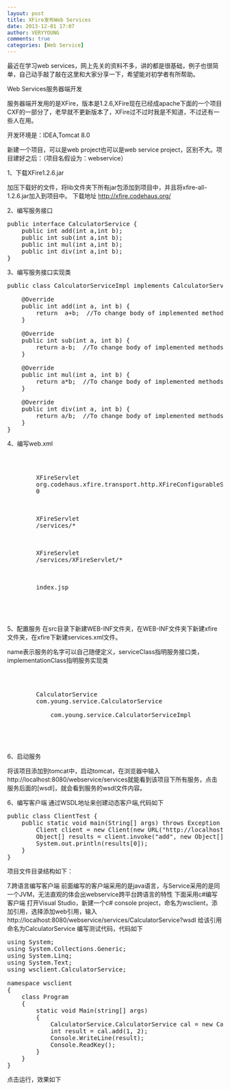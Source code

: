```yaml
---
layout: post
title: XFire发布Web Services
date: 2013-12-01 17:07
author: VERYYOUNG
comments: true
categories: [Web Service]
---
```

最近在学习web services，网上先关的资料不多，讲的都是很基础，例子也很简单，自己动手敲了敲在这里和大家分享一下，希望能对初学者有所帮助。


Web Services服务器端开发

服务器端开发用的是XFire，版本是1.2.6,XFire现在已经成apache下面的一个项目CXF的一部分了，老早就不更新版本了，XFire过不过时我是不知道，不过还有一些人在用。

开发环境是：IDEA,Tomcat 8.0

新建一个项目，可以是web project也可以是web service project，区别不大。项目建好之后：（项目名假设为：webservice）

1、下载XFire1.2.6.jar

加压下载好的文件，将lib文件夹下所有jar包添加到项目中，并且将xfire-all-1.2.6.jar加入到项目中。
下载地址 http://xfire.codehaus.org/

2、编写服务接口
<pre lang="java">
public interface CalculatorService {
    public int add(int a,int b);
    public int sub(int a,int b);
    public int mul(int a,int b);
    public int div(int a,int b);
}
</pre>

3、编写服务接口实现类
<pre lang="java">
public class CalculatorServiceImpl implements CalculatorService{

    @Override
    public int add(int a, int b) {
        return  a+b;  //To change body of implemented methods use File | Settings | File Templates.
    }

    @Override
    public int sub(int a, int b) {
        return a-b;  //To change body of implemented methods use File | Settings | File Templates.
    }

    @Override
    public int mul(int a, int b) {
        return a*b;  //To change body of implemented methods use File | Settings | File Templates.
    }

    @Override
    public int div(int a, int b) {
        return a/b;  //To change body of implemented methods use File | Settings | File Templates.
    }
}
</pre>

4、编写web.xml
<pre lang="xml">
<?xml version="1.0" encoding="UTF-8"?>
<web-app xmlns="http://java.sun.com/xml/ns/javaee"
         xmlns:xsi="http://www.w3.org/2001/XMLSchema-instance"
         xsi:schemaLocation="http://java.sun.com/xml/ns/javaee
		  http://java.sun.com/xml/ns/javaee/web-app_3_0.xsd"
         version="3.0">
    <servlet>
        <servlet-name>XFireServlet</servlet-name>
        <servlet-class>org.codehaus.xfire.transport.http.XFireConfigurableServlet</servlet-class>
        <load-on-startup>0</load-on-startup>
    </servlet>

    <servlet-mapping>
        <servlet-name>XFireServlet</servlet-name>
        <url-pattern>/services/*</url-pattern>
    </servlet-mapping>

    <servlet-mapping>
        <servlet-name>XFireServlet</servlet-name>
        <url-pattern>/services/XFireServlet/*</url-pattern>
    </servlet-mapping>

    <welcome-file-list>
        <welcome-file>index.jsp</welcome-file>
    </welcome-file-list>

</web-app>

</pre>

5、配置服务
在src目录下新建WEB-INF文件夹，在WEB-INF文件夹下新建xfire文件夹，在xfire下新建services.xml文件。

name表示服务的名字可以自己随便定义，serviceClass指明服务接口类，implementationClass指明服务实现类
<pre lang="xml">
<?xml version="1.0" encoding="UTF-8"?>
<beans xmlns="http://xfire.codehaus.org/config/1.0">
    <service>
        <name>CalculatorService</name>
        <serviceClass>com.young.service.CalculatorService</serviceClass>
        <implementationClass>
            com.young.service.CalculatorServiceImpl
        </implementationClass>

    </service>
</beans>
</pre>

6、启动服务

将该项目添加到tomcat中，启动tomcat，在浏览器中输入http://localhost:8080/webservice/services就能看到该项目下所有服务，点击服务后面的[wsdl]，就会看到服务的wsdl文件内容。
<img src="http://veryyoung.u.qiniudn.com/7niu_wsdl.png" alt="" />

6、编写客户端
通过WSDL地址来创建动态客户端,代码如下
<pre lang="java">
public class ClientTest {
    public static void main(String[] args) throws Exception {
        Client client = new Client(new URL("http://localhost:8080/webservice/services/CalculatorService?wsdl"));
        Object[] results = client.invoke("add", new Object[]{1, 2});
        System.out.println(results[0]);
    }
}
</pre>


项目文件目录结构如下：
<img src="http://veryyoung.u.qiniudn.com/7niu_forder.png" alt="" />

7.跨语言编写客户端
前面编写的客户端采用的是java语言，与Service采用的是同一个JVM，无法直观的体会出webservice跨平台跨语言的特性
下面采用c#编写客户端
打开Visual Studio，新建一个c# console project，命名为wsclient，添加引用，选择添加web引用，输入http://localhost:8080/webservice/services/CalculatorService?wsdl
给该引用命名为CalculatorService
编写测试代码，代码如下
<pre lang="c#">
using System;
using System.Collections.Generic;
using System.Linq;
using System.Text;
using wsclient.CalculatorService;

namespace wsclient
{
    class Program
    {
        static void Main(string[] args)
        {
            CalculatorService.CalculatorService cal = new CalculatorService.CalculatorService();
            int result = cal.add(1, 2);
            Console.WriteLine(result);
            Console.ReadKey();
        }
    }
}
</pre>
点击运行，效果如下
<img src="http://veryyoung.u.qiniudn.com/7niu_csharpconsole.png" alt="" />

